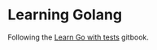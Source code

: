 # Learning Golang

Following the [Learn Go with tests](https://quii.gitbook.io/learn-go-with-tests/) gitbook.


